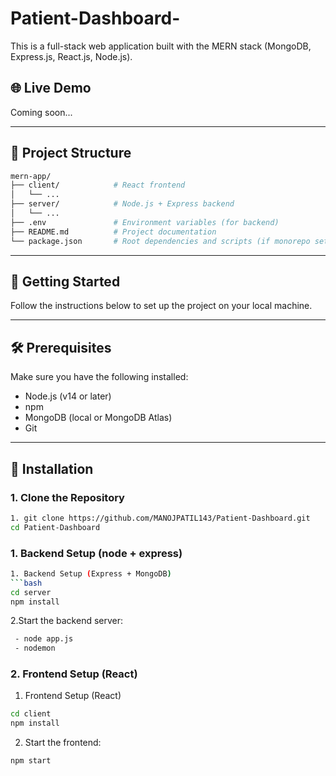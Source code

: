 ﻿# Patient-Dashboard-

This is a full-stack web application built with the MERN stack (MongoDB, Express.js, React.js, Node.js).

## 🌐 Live Demo

Coming soon...

---

## 📁 Project Structure
```bash
mern-app/
├── client/            # React frontend
│   └── ...            
├── server/            # Node.js + Express backend
│   └── ...
├── .env               # Environment variables (for backend)
├── README.md          # Project documentation
└── package.json       # Root dependencies and scripts (if monorepo setup)
```

---

## 🚀 Getting Started

Follow the instructions below to set up the project on your local machine.

---

## 🛠️ Prerequisites

Make sure you have the following installed:

- Node.js (v14 or later)
- npm 
- MongoDB (local or MongoDB Atlas)
- Git

---

## 🔧 Installation

### 1. Clone the Repository

```bash
1. git clone https://github.com/MANOJPATIL143/Patient-Dashboard.git
cd Patient-Dashboard
```

### 1. Backend Setup (node + express)
```bash
1. Backend Setup (Express + MongoDB)
```bash
cd server
npm install
```

2.Start the backend server:
```bash
 - node app.js
 - nodemon
```

### 2. Frontend Setup (React)
1. Frontend Setup (React)
```bash
cd client
npm install
```
2. Start the frontend:
 ```bash
npm start
```
